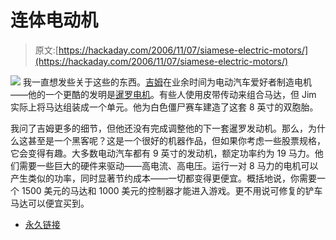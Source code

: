 # 连体电动机

> 原文:[https://hackaday.com/2006/11/07/siamese-electric-motors/](https://hackaday.com/2006/11/07/siamese-electric-motors/)

![](../Images/88aac4150ce50edca98ca87f238905b5.png)
我一直想发些关于这些的东西。[吉姆](http://www.hitorqueelectric.com/)在业余时间为电动汽车爱好者制造电机——他的一个更酷的发明是[暹罗电机](http://hitorqueelectric.com/gallery/v/custom_motors/misc/Siamese8x2.jpg.html)。有些人使用皮带传动来组合马达，但 Jim 实际上将马达组装成一个单元。他为白色僵尸赛车建造了这套 8 英寸的双胞胎。

我问了吉姆更多的细节，但他还没有完成调整他的下一套暹罗发动机。那么，为什么这甚至是一个黑客呢？这是一个很好的机器作品，但如果你考虑一些股票规格，它会变得有趣。大多数电动汽车都有 9 英寸的发动机，额定功率约为 19 马力。他们需要一些巨大的硬件来驱动——高电流、高电压。运行一对 8 马力的电机可以产生类似的功率，同时显著节约成本——一切都变得更便宜。概括地说，你需要一个 1500 美元的马达和 1000 美元的控制器才能进入游戏。更不用说可修复的铲车马达可以便宜买到。

*   [永久链接](http://hitorqueelectric.com/gallery/v/Copper+Art/Dscn0333.jpg.html)